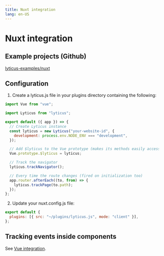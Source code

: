 ```yaml
---
title: Nuxt integration
lang: en-US
---
```


# Nuxt integration

## Example projects (Github)

[lyticus-examples/nuxt](https://github.com/lyticus/examples/tree/master/nuxt)

## Configuration

1. Create a lyticus.js file in your plugins directory containing the following:

```javascript
import Vue from "vue";

import Lyticus from "lyticus";

export default ({ app }) => {
  // Create Lyticus instance
  const lyticus = new Lyticus("your-website-id", {
    development: process.env.NODE_ENV === "development",
  });

  // Add $lyticus to the Vue prototype (makes its methods easily accessible from within your components)
  Vue.prototype.$lyticus = lyticus;

  // Track the navigator
  lyticus.trackNavigator();

  // Every time the route changes (fired on initialization too)
  app.router.afterEach((to, from) => {
    lyticus.trackPage(to.path);
  });
};
```

2. Update your nuxt.config.js file:

```javascript
export default {
  plugins: [{ src: "~/plugins/lyticus.js", mode: "client" }],
};
```

## Tracking events inside components

See [Vue integration](/tracker/integrations/vue.md#tracking-events-inside-components).
